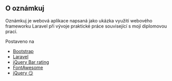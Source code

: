 
## O oznámkuj

Oznámkuj je webová aplikace napsaná jako ukázka využití webového frameworku Laravel při vývoje praktické práce související s mojí diplomovou prací.

Postaveno na
* [Bootstrap](https://www.getbootstrap.com "Bootstrap")
* [Laravel](https://www.laravel.com "Laravel")
* [jQuery Bar rating](http://antenna.io/demo/jquery-bar-rating/ "Bar rating")
* [FontAwesome](http://fontawesome.io "font awesome")
* [jQuery 😏](https://jquery.com "Jquery")
